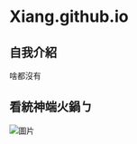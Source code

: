 # Xiang.github.io
## 自我介紹
啥都沒有
## 看統神端火鍋ㄅ
![圖片](https://img.ltn.com.tw/Upload/news/600/2021/02/25/phpkPy0Fq.jpg)
